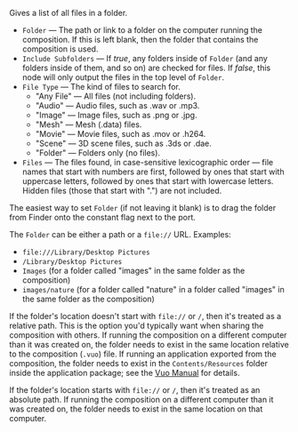 Gives a list of all files in a folder.

   - `Folder` — The path or link to a folder on the computer running the composition. If this is left blank, then the folder that contains the composition is used.
   - `Include Subfolders` — If *true*, any folders inside of `Folder` (and any folders inside of them, and so on) are checked for files. If *false*, this node will only output the files in the top level of `Folder`.
   - `File Type` — The kind of files to search for. 
      - "Any File" — All files (not including folders).
      - "Audio" — Audio files, such as .wav or .mp3.
      - "Image" — Image files, such as .png or .jpg.
      - "Mesh" — Mesh (.data) files.
      - "Movie" — Movie files, such as .mov or .h264.
      - "Scene" — 3D scene files, such as .3ds or .dae.
      - "Folder" — Folders only (no files).
   - `Files` — The files found, in case-sensitive lexicographic order — file names that start with numbers are first, followed by ones that start with uppercase letters, followed by ones that start with lowercase letters. Hidden files (those that start with ".") are not included.

The easiest way to set `Folder` (if not leaving it blank) is to drag the folder from Finder onto the constant flag next to the port.

The `Folder` can be either a path or a `file://` URL. Examples: 

   - `file:///Library/Desktop Pictures`
   - `/Library/Desktop Pictures`
   - `Images` (for a folder called "images" in the same folder as the composition)
   - `images/nature` (for a folder called "nature" in a folder called "images" in the same folder as the composition)

If the folder's location doesn't start with `file://` or `/`, then it's treated as a relative path. This is the option you'd typically want when sharing the composition with others. If running the composition on a different computer than it was created on, the folder needs to exist in the same location relative to the composition (`.vuo`) file. If running an application exported from the composition, the folder needs to exist in the `Contents/Resources` folder inside the application package; see the [Vuo Manual](https://vuo.org/manual.pdf) for details.

If the folder's location starts with `file://` or `/`, then it's treated as an absolute path. If running the composition on a different computer than it was created on, the folder needs to exist in the same location on that computer.
